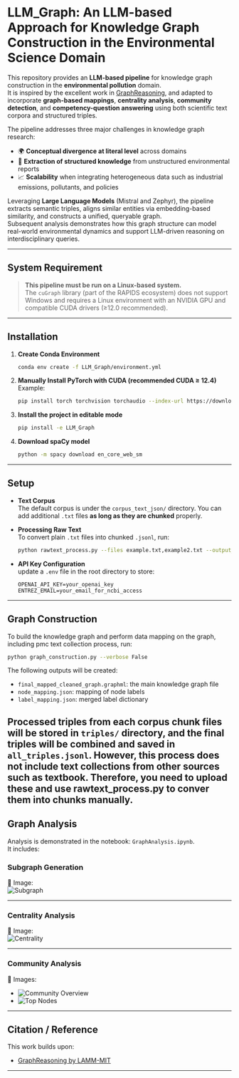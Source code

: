 # LLM_Graph: An LLM-based Approach for Knowledge Graph Construction in the Environmental Science Domain


This repository provides an **LLM-based pipeline** for knowledge graph construction in the **environmental pollution** domain.  
It is inspired by the excellent work in [GraphReasoning](https://github.com/lamm-mit/GraphReasoning), and adapted to incorporate **graph-based mappings**, **centrality analysis**, **community detection**, and **competency-question answering** using both scientific text corpora and structured triples.

The pipeline addresses three major challenges in knowledge graph research:
- 🌍 **Conceptual divergence at literal level** across domains 
- 📄 **Extraction of structured knowledge** from unstructured environmental reports
- 📈 **Scalability** when integrating heterogeneous data such as industrial emissions, pollutants, and policies

Leveraging **Large Language Models** (Mistral and Zephyr), the pipeline extracts semantic triples, aligns similar entities via embedding-based similarity, and constructs a unified, queryable graph.  
Subsequent analysis demonstrates how this graph structure can model real-world environmental dynamics and support LLM-driven reasoning on interdisciplinary queries.

---

## System Requirement

> **This pipeline must be run on a Linux-based system.**  
> The `cuGraph` library (part of the RAPIDS ecosystem) does not support Windows and requires a Linux environment with an NVIDIA GPU and compatible CUDA drivers (≥12.0 recommended).

---

## Installation

1. **Create Conda Environment**
   ```bash
   conda env create -f LLM_Graph/environment.yml
   ```

2. **Manually Install PyTorch with CUDA (recommended CUDA ≥ 12.4)**  
   Example:
   ```bash
   pip install torch torchvision torchaudio --index-url https://download.pytorch.org/whl/cu124
   ```

3. **Install the project in editable mode**
   ```bash
   pip install -e LLM_Graph
   ```

4. **Download spaCy model**
   ```bash
   python -m spacy download en_core_web_sm
   ```

---

## Setup

- **Text Corpus**  
  The default corpus is under the `corpus_text_json/` directory. You can add additional `.txt` files **as long as they are chunked** properly.

- **Processing Raw Text**  
  To convert plain `.txt` files into chunked `.jsonl`, run:
  ```bash
  python rawtext_process.py --files example.txt,example2.txt --output_file example.jsonl
  ```

- **API Key Configuration**  
  update a `.env` file in the root directory to store:
  ```
  OPENAI_API_KEY=your_openai_key
  ENTREZ_EMAIL=your_email_for_ncbi_access
  ```

---

## Graph Construction

To build the knowledge graph and perform data mapping on the graph, including pmc text collection process, run:

```bash
python graph_construction.py --verbose False
```

The following outputs will be created:
- `final_mapped_cleaned_graph.graphml`: the main knowledge graph file
- `node_mapping.json`: mapping of node labels
- `label_mapping.json`: merged label dictionary

Processed triples from each corpus chunk files will be stored in `triples/` directory, and the final triples will be combined and saved in `all_triples.jsonl`.
However, this process does not include text collections from other sources such as textbook. Therefore, you need to upload these and use rawtext_process.py to conver them into chunks manually.
---

## Graph Analysis

Analysis is demonstrated in the notebook: `GraphAnalysis.ipynb`.  
It includes:

### Subgraph Generation  
📎 Image:  
![Subgraph](image/air_pollution_subgraph.png)

---

### Centrality Analysis  
📎 Image:  
![Centrality](image/combined_node_centrality_metrics.png)

---

### Community Analysis  
📎 Images:
- ![Community Overview](image/community_statistics_overview.png)
- ![Top Nodes](image/top_nodes_by_degree_combined.png)

---

##  Citation / Reference

This work builds upon:
- [GraphReasoning by LAMM-MIT](https://github.com/lamm-mit/GraphReasoning)

---

